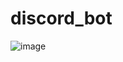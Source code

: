 # discord_bot
![image](https://user-images.githubusercontent.com/55092131/209943763-71ecb3d4-c5a3-4d4e-988b-5577766d0403.png)
